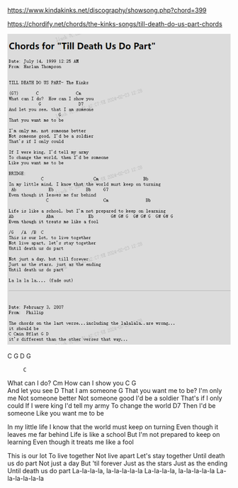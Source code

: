 https://www.kindakinks.net/discography/showsong.php?chord=399

https://chordify.net/chords/the-kinks-songs/till-death-do-us-part-chords

![img.png](..%2Fimg%2Feng%2FTill%20Death%20Us%20Do%20Part%2Fimg.png)



C G D G

         C
What can I do?
        Cm
How can I show you
     C       G     
And let you see
           D
That I am someone
                 G
That you want me to be?
I'm only me
Not someone better
Not someone good
I'd be a soldier
That's if I only could
If I were king
I'd tell my army
To change the world
              D7
Then I'd be someone
Like you want me to be

In my little life
I know that the world must keep on turning
Even though it leaves me far behind
Life is like a school
But I'm not prepared to keep on learning
Even though it treats me like a fool


This is our lot
To live together
Not live apart
Let's stay together
Until death us do part
Not just a day
But 'til forever
Just as the stars
Just as the ending
Until death us do part
La-la-la-la, la-la-la-la-la
La-la-la-la, la-la-la-la-la
La-la-la-la-la-la